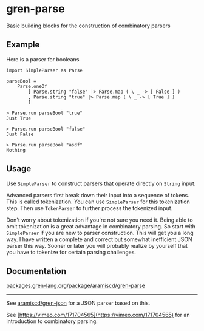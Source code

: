 # gren-parse

Basic building blocks for the construction of combinatory parsers


## Example

Here is a parser for booleans


```
import SimpleParser as Parse

parseBool =
    Parse.oneOf
        [ Parse.string "false" |> Parse.map ( \ _ -> [ False ] )
        , Parse.string "true" |> Parse.map ( \ _ -> [ True ] )
        ]
```
```
> Parse.run parseBool "true"
Just True

> Parse.run parseBool "false"
Just False

> Parse.run parseBool "asdf"
Nothing
```


## Usage

Use `SimpleParser` to construct parsers that operate directly on `String` input.

Advanced parsers first break down their input into a sequence of tokens.
This is called tokenization.
You can use `SimpleParser` for this tokenization step.
Then use `TokenParser` to further process the tokenized input.

Don't worry about tokenization if you're not sure you need it.
Being able to omit tokenization is a great advantage in combinatory parsing.
So start with `SimpleParser` if you are new to parser construction.
This will get you a long way.
I have written a complete and correct but somewhat inefficient JSON parser this way.
Sooner or later you will probably realize by yourself that you have to tokenize for certain parsing challenges.


## Documentation

[packages.gren-lang.org/package/aramiscd/gren-parse](https://packages.gren-lang.org/package/aramiscd/gren-parse)

---

See [aramiscd/gren-json](https://github.com/aramiscd/gren-json) for a JSON parser based on this.

See [https://vimeo.com/171704565](https://vimeo.com/171704565) for an introduction to combinatory parsing.
